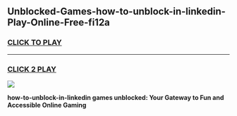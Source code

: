 
## Unblocked-Games-how-to-unblock-in-linkedin-Play-Online-Free-fi12a
<h3>
<a href="https://premium76.site?title=how-to-unblock-in-linkedin&ref=26A">CLICK TO PLAY</a></h3>
<hr>

<h3>
<a href="https://premium76.site?title=how-to-unblock-in-linkedin&ref=26A">CLICK 2 PLAY</a>
  
</h3>

<a href="https://premium76.site?title=how-to-unblock-in-linkedin&ref=26A"><img src="https://clearcache.store/games.png"></a>


**how-to-unblock-in-linkedin games unblocked: Your Gateway to Fun and Accessible Online Gaming**
